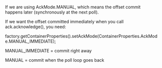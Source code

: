 If we are using AckMode.MANUAL, which means the offset commit happens later (synchronously at the next poll).

If we want the offset committed immediately when you call ack.acknowledge(), you need:

factory.getContainerProperties().setAckMode(ContainerProperties.AckMode.MANUAL_IMMEDIATE);


MANUAL_IMMEDIATE = commit right away

MANUAL = commit when the poll loop goes back
